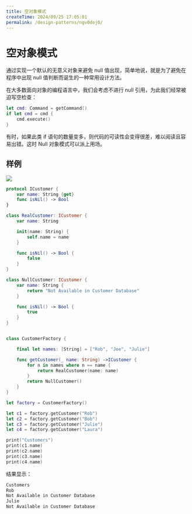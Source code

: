 ```yaml
---
title: 空对象模式
createTime: 2024/09/25 17:05:01
permalink: /design-patterns/ngv0doj0/
---
```

# 空对象模式

通过实现一个默认的无意义对象来避免 null 值出现，简单地说，就是为了避免在程序中出现 null 值判断而诞生的一种常用设计方法。

在大多数面向对象的编程语言中，我们会考虑不进行 null 引用，为此我们经常被迫写空检查：

```swift
let cmd: Command = getCommand()
if let cmd = cmd {
    cmd.execute()
}
```

有时，如果此类 if 语句的数量变多，则代码的可读性会变得很差，难以阅读且容易出错。这时 Null 对象模式可以派上用场。

## 样例

![](http://blog.oldbird.run/mweb/16172006654866.jpg)

```swift
protocol ICustomer {
    var name: String {get}
    func isNil() -> Bool
}

class RealCustomer: ICustomer {
    var name: String

    init(name: String) {
        self.name = name
    }

    func isNil() -> Bool {
        false
    }
}

class NullCustomer: ICustomer {
    var name: String {
        return "Not Available in Customer Database"
    }

    func isNil() -> Bool {
        true
    }
}


class CustomerFactory {

    final let names: [String] = ["Rob", "Joe", "Julie"]

    func getCustomer(_ name: String) ->ICustomer {
        for n in names where n == name {
            return RealCustomer(name: name)
        }
        return NullCustomer()
    }
}

let factory = CustomerFactory()

let c1 = factory.getCustomer("Rob")
let c2 = factory.getCustomer("Bob")
let c3 = factory.getCustomer("Julie")
let c4 = factory.getCustomer("Laura")

print("Customers")
print(c1.name)
print(c2.name)
print(c3.name)
print(c4.name)
```

结果显示：

```sh
Customers
Rob
Not Available in Customer Database
Julie
Not Available in Customer Database
```
